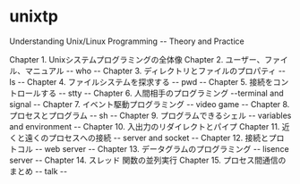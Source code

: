 # unixtp
Understanding Unix/Linux Programming -- Theory and Practice

Chapter  1. Unixシステムプログラミングの全体像
Chapter  2. ユーザー、ファイル、マニュアル -- who -- 
Chapter  3. ディレクトリとファイルのプロパティ -- ls --
Chapter  4. ファイルシステムを探求する -- pwd --
Chapter  5. 接続をコントロールする -- stty --
Chapter  6. 人間相手のプログラミング --terminal and signal --
Chapter  7. イベント駆動プログラミング -- video game --
Chapter  8. プロセスとプログラム -- sh --
Chapter  9. プログラムできるシェル -- variables and environment --
Chapter 10. 入出力のリダイレクトとパイプ
Chapter 11. 近くと遠くのプロセスへの接続 -- server and socket --
Chapter 12. 接続とプロトコル -- web server --
Chapter 13. データグラムのプログラミング -- lisence server --
Chapter 14. スレッド 関数の並列実行
Chapter 15. プロセス間通信のまとめ -- talk --
